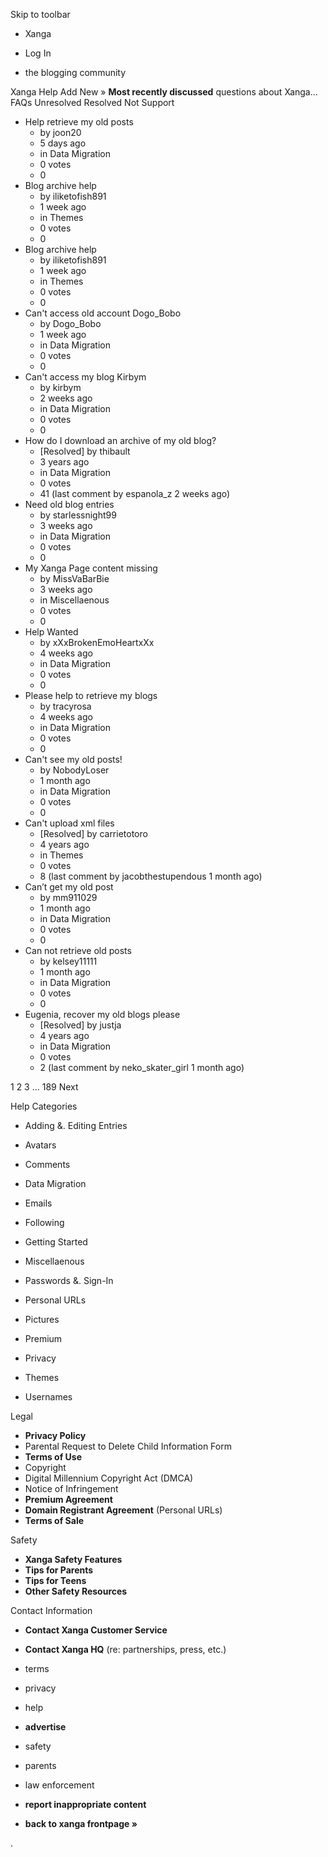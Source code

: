 Skip to toolbar

*   Xanga

*   Log In

*   the blogging community

Xanga Help Add New » **Most recently discussed** questions about Xanga… FAQs Unresolved Resolved Not Support

*   Help retrieve my old posts
    *   by joon20
    *   5 days ago
    *   in Data Migration
    *   0 votes
    *   0
*   Blog archive help
    *   by iliketofish891
    *   1 week ago
    *   in Themes
    *   0 votes
    *   0
*   Blog archive help
    *   by iliketofish891
    *   1 week ago
    *   in Themes
    *   0 votes
    *   0
*   Can't access old account Dogo\_Bobo
    *   by Dogo\_Bobo
    *   1 week ago
    *   in Data Migration
    *   0 votes
    *   0
*   Can't access my blog Kirbym
    *   by kirbym
    *   2 weeks ago
    *   in Data Migration
    *   0 votes
    *   0
*   How do I download an archive of my old blog?
    *   \[Resolved\] by thibault
    *   3 years ago
    *   in Data Migration
    *   0 votes
    *   41 (last comment by espanola\_z 2 weeks ago)
*   Need old blog entries
    *   by starlessnight99
    *   3 weeks ago
    *   in Data Migration
    *   0 votes
    *   0
*   My Xanga Page content missing
    *   by MissVaBarBie
    *   3 weeks ago
    *   in Miscellaenous
    *   0 votes
    *   0
*   Help Wanted
    *   by xXxBrokenEmoHeartxXx
    *   4 weeks ago
    *   in Data Migration
    *   0 votes
    *   0
*   Please help to retrieve my blogs
    *   by tracyrosa
    *   4 weeks ago
    *   in Data Migration
    *   0 votes
    *   0
*   Can't see my old posts!
    *   by NobodyLoser
    *   1 month ago
    *   in Data Migration
    *   0 votes
    *   0
*   Can't upload xml files
    *   \[Resolved\] by carrietotoro
    *   4 years ago
    *   in Themes
    *   0 votes
    *   8 (last comment by jacobthestupendous 1 month ago)
*   Can’t get my old post
    *   by mm911029
    *   1 month ago
    *   in Data Migration
    *   0 votes
    *   0
*   Can not retrieve old posts
    *   by kelsey11111
    *   1 month ago
    *   in Data Migration
    *   0 votes
    *   0
*   Eugenia, recover my old blogs please
    *   \[Resolved\] by justja
    *   4 years ago
    *   in Data Migration
    *   0 votes
    *   2 (last comment by neko\_skater\_girl 1 month ago)

1 2 3 ... 189 Next

Help Categories

*   Adding &. Editing Entries
*   Avatars
*   Comments
*   Data Migration
*   Emails
*   Following
*   Getting Started
*   Miscellaenous

*   Passwords &. Sign-In
*   Personal URLs
*   Pictures
*   Premium
*   Privacy
*   Themes
*   Usernames

Legal

*   **Privacy Policy**
*   Parental Request to Delete Child Information Form
*   **Terms of Use**
*   Copyright
*   Digital Millennium Copyright Act (DMCA)
*   Notice of Infringement
*   **Premium Agreement**
*   **Domain Registrant Agreement** (Personal URLs)
*   **Terms of Sale**

Safety

*   **Xanga Safety Features**
*   **Tips for Parents**
*   **Tips for Teens**
*   **Other Safety Resources**

Contact Information

*   **Contact Xanga Customer Service**
*   **Contact Xanga HQ** (re: partnerships, press, etc.)

*   terms
*   privacy
*   help
*   **advertise**

*   safety
*   parents
*   law enforcement
*   **report inappropriate content**

*   **back to xanga frontpage »**

<img src="http://pixel.quantserve.com/pixel/p-87h-iNOVooym2.gif" style="display: none" height="1" width="1" alt="Quantcast"/>.